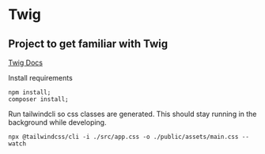 # Twig

## Project to get familiar with Twig

[Twig Docs](https://twig.symfony.com/)

Install requirements

    npm install;
    composer install;

Run tailwindcli so css classes are generated.  This should stay running in the background while developing.

    npx @tailwindcss/cli -i ./src/app.css -o ./public/assets/main.css --watch